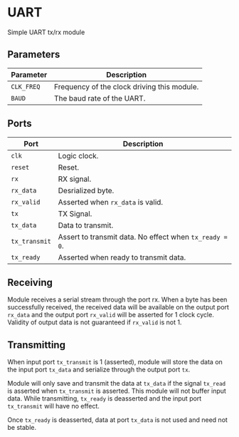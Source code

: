 # UART

Simple UART tx/rx module

## Parameters

| Parameter | Description |
|-|-|
| `CLK_FREQ` | Frequency of the clock driving this module. |
| `BAUD` | The baud rate of the UART. |

## Ports

| Port | Description |
|-|-|
| `clk` | Logic clock. |
| `reset` | Reset. |
| `rx` | RX signal. |
| `rx_data` | Desrialized byte. |
| `rx_valid` | Asserted when `rx_data` is valid. |
| `tx` | TX Signal. |
| `tx_data` | Data to transmit. |
| `tx_transmit` | Assert to transmit data. No effect when `tx_ready = 0`. |
| `tx_ready` | Asserted when ready to transmit data. |

## Receiving

Module receives a serial stream through the port rx.
When a byte has been successfully received, the received data will be
available on the output port `rx_data` and the output port `rx_valid` will be
asserted for 1 clock cycle.  Validity of output data is not guaranteed if 
`rx_valid` is not 1.

## Transmitting

When input port `tx_transmit` is 1 (asserted), module will
store the data on the input port `tx_data` and serialize through the output
port `tx`.

Module will only save and transmit the data at `tx_data` if the signal
`tx_read` is asserted when `tx_transmit` is asserted. This module will not
buffer input data. While transmitting, `tx_ready` is deasserted and the
input port `tx_transmit` will have no effect.

Once `tx_ready` is deasserted, data at port `tx_data` is not used and need
not be stable.
